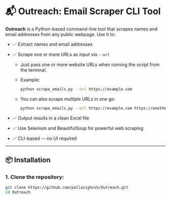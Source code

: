 # 📬 Outreach: Email Scraper CLI Tool

**Outreach** is a Python-based command-line tool that scrapes names and email addresses from any public webpage. Use it to:

* ✅ Extract names and email addresses
* ✅ Scrape one or more URLs as input via `--url`

  * Just pass one or more website URLs when running the script from the terminal.
  * Example:

    ```bash
    python scrape_emails.py --url https://example.com
    ```
  * You can also scrape multiple URLs in one go:

    ```bash
    python scrape_emails.py --url https://example.com https://another.com
    ```
* ✅ Output results in a clean Excel file
* ✅ Use Selenium and BeautifulSoup for powerful web scraping
* ✅ CLI-based — no UI required

---

## 📦 Installation

### 1. Clone the repository:

```bash
git clone https://github.com/pallavighxsh/Outreach.git
cd Outreach
```
